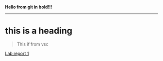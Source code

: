 **Hello from git in bold!!!**
***

# this is a heading


> This if from vsc

[Lab report 1](https://niccoep.github.io/cse15l-lab-reports/lab-report-1-week-2.html)